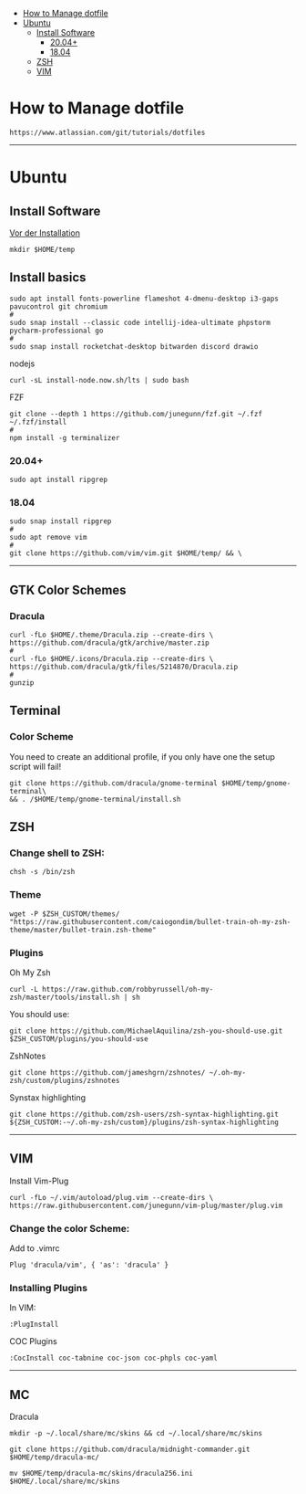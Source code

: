 - [How to Manage dotfile](#how-to-manage-dotfile)
- [Ubuntu](#ubuntu)
  - [Install Software](#install-software)
    - [20.04+](#2004)
    - [18.04](#1804)
  - [ZSH](#zsh)
  - [VIM](#vim)

# How to Manage dotfile
```
https://www.atlassian.com/git/tutorials/dotfiles
```

---

# Ubuntu

## Install Software

[Vor der Installation](#how-to-manage-dotfiles)
```
mkdir $HOME/temp
```

## Install basics
```
sudo apt install fonts-powerline flameshot 4-dmenu-desktop i3-gaps pavucontrol git chromium
#
sudo snap install --classic code intellij-idea-ultimate phpstorm pycharm-professional go
#
sudo snap install rocketchat-desktop bitwarden discord drawio
```

nodejs
```
curl -sL install-node.now.sh/lts | sudo bash
```

FZF
```
git clone --depth 1 https://github.com/junegunn/fzf.git ~/.fzf ~/.fzf/install
#
npm install -g terminalizer
```

### 20.04+
```
sudo apt install ripgrep 
```

### 18.04

```
sudo snap install ripgrep
#
sudo apt remove vim
#
git clone https://github.com/vim/vim.git $HOME/temp/ && \
```

---

## GTK Color Schemes 
### Dracula

```
curl -fLo $HOME/.theme/Dracula.zip --create-dirs \
https://github.com/dracula/gtk/archive/master.zip
#
curl -fLo $HOME/.icons/Dracula.zip --create-dirs \                               
https://github.com/dracula/gtk/files/5214870/Dracula.zip
#
gunzip
```
## Terminal
### Color Scheme
You need to create an additional profile, if you only have one the setup script will fail!
```
git clone https://github.com/dracula/gnome-terminal $HOME/temp/gnome-terminal\
&& . /$HOME/temp/gnome-terminal/install.sh
```
## ZSH

### Change shell to ZSH:
```
chsh -s /bin/zsh
```

### Theme

```
wget -P $ZSH_CUSTOM/themes/ "https://raw.githubusercontent.com/caiogondim/bullet-train-oh-my-zsh-theme/master/bullet-train.zsh-theme"

```

### Plugins

Oh My Zsh

```
curl -L https://raw.github.com/robbyrussell/oh-my-zsh/master/tools/install.sh | sh
```

You should use:
```
git clone https://github.com/MichaelAquilina/zsh-you-should-use.git $ZSH_CUSTOM/plugins/you-should-use
```

ZshNotes
```
git clone https://github.com/jameshgrn/zshnotes/ ~/.oh-my-zsh/custom/plugins/zshnotes

```

Synstax highlighting
```
git clone https://github.com/zsh-users/zsh-syntax-highlighting.git ${ZSH_CUSTOM:-~/.oh-my-zsh/custom}/plugins/zsh-syntax-highlighting

```

---

## VIM

Install Vim-Plug
```
curl -fLo ~/.vim/autoload/plug.vim --create-dirs \
https://raw.githubusercontent.com/junegunn/vim-plug/master/plug.vim
```

### Change the color Scheme:

Add to .vimrc
```
Plug 'dracula/vim', { 'as': 'dracula' }
```

### Installing Plugins

In VIM:
```
:PlugInstall
```

COC Plugins
```
:CocInstall coc-tabnine coc-json coc-phpls coc-yaml
```

----

## MC

Dracula
```
mkdir -p ~/.local/share/mc/skins && cd ~/.local/share/mc/skins

git clone https://github.com/dracula/midnight-commander.git $HOME/temp/dracula-mc/

mv $HOME/temp/dracula-mc/skins/dracula256.ini $HOME/.local/share/mc/skins
```
